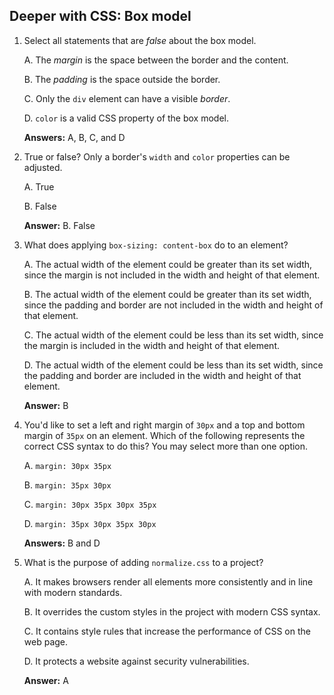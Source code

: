 ## Deeper with CSS: Box model

1.  Select all statements that are _false_ about the box model.

      A. The *margin* is the space between the border and the content.

      B. The *padding* is the space outside the border.

      C. Only the `div` element can have a visible *border*.

      D. `color` is a valid CSS property of the box model.

      **Answers:** A, B, C, and D

2. True or false? Only a border's `width` and `color` properties can be adjusted.

      A. True

      B. False

      **Answer:** B. False

3. What does applying `box-sizing: content-box` do to an element?

      A. The actual width of the element could be greater than its set width, since the margin is not included in the width and height of that element.

      B. The actual width of the element could be greater than its set width, since the padding and border are not included in the width and height of that element.

      C. The actual width of the element could be less than its set width, since the margin is included in the width and height of that element.

      D. The actual width of the element could be less than its set width, since the padding and border are included in the width and height of that element.

      **Answer:** B

4. You'd like to set a left and right margin of `30px` and a top and bottom margin of `35px` on an element. Which of the following represents the correct CSS syntax to do this? You may select more than one option.

      A. `margin: 30px 35px`

      B. `margin: 35px 30px`

      C. `margin: 30px 35px 30px 35px`

      D. `margin: 35px 30px 35px 30px`

      **Answers:** B and D

5. What is the purpose of adding `normalize.css` to a project?

      A. It makes browsers render all elements more consistently and in line with modern standards.

      B. It overrides the custom styles in the project with modern CSS syntax.

      C. It contains style rules that increase the performance of CSS on the web page.

      D. It protects a website against security vulnerabilities.

      **Answer:** A
